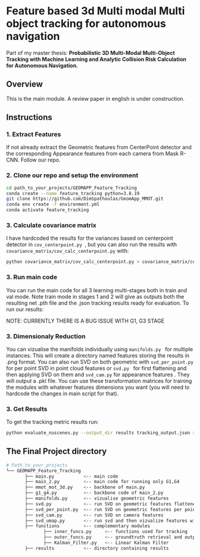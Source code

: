 # Feature based 3d Multi modal Multi object tracking for autonomous navigation
Part of my master thesis: **Probabilistic 3D Multi-Modal Multi-Object Tracking with Machine Learning and Analytic Collision Risk Calculation for Autonomous Navigation.**
## Overview
This is the main module. A review paper in english is under construction.

## Instructions
### 1. Extract Features
If not already extract the Geometric features from CenterPoint detector and the corresponding Appearance features from each camera from Mask R-CNN. Follow our repo.

### 2. Clone our repo and setup the environment
```bash
cd path_to_your_projects/GEOMAPP_Feature_Tracking
conda create --name feature_tracking python=3.8.19
git clone https://github.com/DimSpathoulas/GeomApp_MMOT.git
conda env create -f environment.yml
conda activate feature_tracking
```

### 3. Calculate covariance matrix
I have hardcoded the results for the variances based on centerpoint detector in ```cov_centerpoint.py ```, but you can also run the results with ```covariance_matrix/cov_calc_centerpoint.py``` with:
```bash
python covariance_matrix/cov_calc_centerpoint.py > covariance_matrix/centerpoint_cov.txt
```
### 3. Run main code
You can run the main code for all 3 learning multi-stages both in train and val mode. Note train mode in stages 1 and 2 will give as outputs both the resulting net .pth file and the .json tracking results ready for evaluation.
To run our results:

NOTE: CURRENTLY THERE IS A BUG ISSUE WITH G1, G3 STAGE

### 3. Dimensionaly Reduction
You can vizualise the manifolds individually using ```manifolds.py ``` for multiple instances. This will create a directory named features storing the results in .png format.
You can also run SVD on both geometric with ```svd_per_point.py ``` for per point SVD in point cloud features or ```svd.py ``` for first flattening and then applying SVD on them and ```svd_cam.py``` for appearance features . They will output a .pkl file.
You can use these transformation matrices for training the modules with whatever features dimensions you want (you will need to hardcode the changes in main script for that).

### 3. Get Results
To get the tracking metric results run:
```bash
python evaluate_nuscenes.py --output_dir results tracking_output.json > results/tracking_output.txt
```


## The Final Project directory
```bash
# Path_to_your_projects        
└── GEOMAPP_Feature_Tracking
       ├── main.py           <-- main code
       ├── main_2.py         <-- main code for running only G1,G4
       ├── mmot_mot_3d.py    <-- backbone of main.py
       ├── g1_g4.py          <-- backbone code of main_2.py
       ├── manifolds.py      <-- vizualise geometric features
       ├── svd.py            <-- run SVD on geometric features flattened
       ├── svd_per_point.py  <-- run SVD on geometric features per point
       ├── svd_cam.py        <-- run SVD on camera features
       ├── svd_umap.py       <-- run svd and then vizualize features with umap
       ├── functions         <-- complementary modules
              ├── inner_funcs.py     <-- functions used for tracking
              ├── outer_funcs.py     <-- groundtruth retrieval and output customization
              ├── Kalman_Filter.py   <-- Linear Kalman Filter
       ├── results           <-- directory containing results
```


